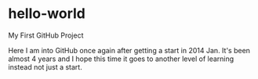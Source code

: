 # hello-world
My First GitHub Project

Here I am into GitHub once again after getting a start in 2014 Jan. It's been almost 4 years and I hope this time it goes to another level of learning instead not just a start.
